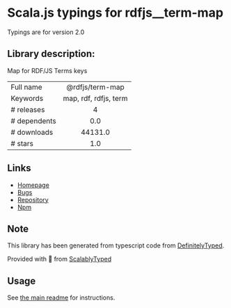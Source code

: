 
# Scala.js typings for rdfjs__term-map

Typings are for version 2.0

## Library description:
Map for RDF/JS Terms keys

|                    |                 |
| ------------------ | :-------------: |
| Full name          | @rdfjs/term-map |
| Keywords           | map, rdf, rdfjs, term |
| # releases         | 4 |
| # dependents       | 0.0 |
| # downloads        | 44131.0 |
| # stars            | 1.0 |

## Links
- [Homepage](https://github.com/rdfjs-base/term-map)
- [Bugs](https://github.com/rdfjs-base/term-map/issues)
- [Repository](https://github.com/rdfjs-base/term-map)
- [Npm](https://www.npmjs.com/package/%40rdfjs%2Fterm-map)
    


## Note
This library has been generated from typescript code from [DefinitelyTyped](https://definitelytyped.org).

Provided with :purple_heart: from [ScalablyTyped](https://github.com/oyvindberg/ScalablyTyped)

## Usage
See [the main readme](../../readme.md) for instructions.


